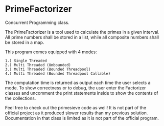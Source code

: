 # PrimeFactorizer
Concurrent Programming class.

The PrimeFactorizer is a tool used to calculate the primes in a given interval. All prime numbers shall be stored in a list, while all composite numbers shall be stored in a map.

This program comes equipped with 4 modes:

    1.) Single Threaded
    2.) Multi Threaded (Unbounded)
    3.) Multi Threaded (Bounded Threadpool)
    4.) Multi Threaded (Bounded Threadpool Callable)
    
The computation time is returned as output each time the user selects a mode. To show correctness or to debug, the user enter the Factorizer classes and uncomment the print statements inside to show the contents of the collections.

Feel free to check out the primesieve code as well! It is not part of the official project as it produced slower results than my previous solution. Documentation in that class is limited as it is not part of the official program.
